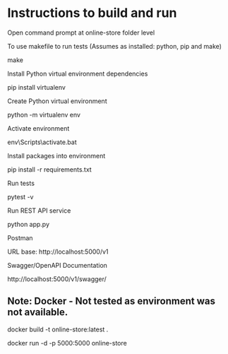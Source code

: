 # Instructions to build and run

Open command prompt at online-store folder level

To use makefile to run tests (Assumes as installed: python, pip and make)

make

Install Python virtual environment dependencies

pip install virtualenv

Create Python virtual environment

python -m virtualenv env

Activate environment

env\Scripts\activate.bat

Install packages into environment

pip install -r requirements.txt

Run tests

pytest -v

Run REST API service

python app.py

Postman

URL base: http://localhost:5000/v1

Swagger/OpenAPI Documentation

http://localhost:5000/v1/swagger/

## Note: Docker - Not tested as environment was not available.

docker build -t online-store:latest .

docker run -d -p 5000:5000 online-store
